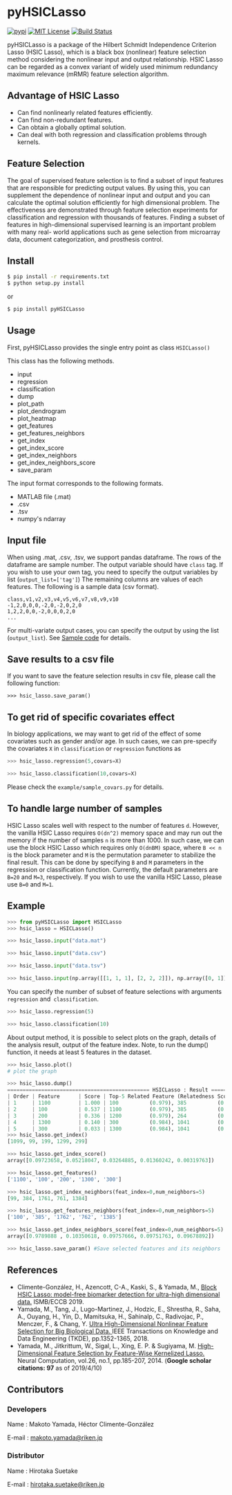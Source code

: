 # pyHSICLasso
[![pypi](https://img.shields.io/pypi/v/pyHSICLasso.svg)](https://pypi.python.org/pypi/pyHSICLasso)
[![MIT License](http://img.shields.io/badge/license-MIT-blue.svg?style=flat)](LICENSE)
[![Build Status](https://travis-ci.org/riken-aip/pyHSICLasso.svg?branch=master)](https://travis-ci.org/riken-aip/pyHSICLasso)

pyHSICLasso is a package of the Hilbert Schmidt Independence Criterion Lasso (HSIC Lasso), which is a black box (nonlinear) feature selection method considering the nonlinear input and output relationship. HSIC Lasso can be regarded as a convex variant of widely used minimum redundancy maximum relevance (mRMR) feature selection algorithm. 

## Advantage of HSIC Lasso

- Can find nonlinearly related features efficiently.
- Can find non-redundant features.
- Can obtain a globally optimal solution.
- Can deal with both regression and classification problems through kernels. 

## Feature Selection
The goal of supervised feature selection is to find a subset of input features that are responsible for predicting output values. By using this, you can supplement the dependence of nonlinear input and output and you can calculate the optimal solution efficiently for high dimensional problem. The effectiveness are demonstrated through feature selection experiments for classification and regression with thousands of features. Finding a subset of features in high-dimensional supervised learning is an important problem with many real- world applications such as gene selection from microarray data, document categorization, and prosthesis control.

## Install
```sh
$ pip install -r requirements.txt
$ python setup.py install
```

or  

```sh
$ pip install pyHSICLasso
```

## Usage
First, pyHSICLasso provides the single entry point as class `HSICLasso()`

This class has the following methods.

- input
- regression
- classification
- dump
- plot_path
- plot_dendrogram 
- plot_heatmap
- get_features
- get_features_neighbors
- get_index
- get_index_score
- get_index_neighbors
- get_index_neighbors_score
- save_param

The input format corresponds to the following formats.

- MATLAB file (.mat)
- .csv
- .tsv
- numpy's ndarray

## Input file
When using .mat, .csv, .tsv, we support pandas dataframe. 
The rows of the dataframe are sample number. The output variable should have `class` tag. 
If you wish to use your own tag, you need to specify the output variables by list (`output_list=['tag']`) 
The remaining columns are values of each features. The following is a sample data (csv format). 

```
class,v1,v2,v3,v4,v5,v6,v7,v8,v9,v10
-1,2,0,0,0,-2,0,-2,0,2,0
1,2,2,0,0,-2,0,0,0,2,0
...

```

For multi-variate output cases, you can specify the output by using the list (`output_list`). See [Sample code](https://github.com/riken-aip/pyHSICLasso/blob/master/example/sample_multi_variate_output.py) for details.

## Save results to a csv file
If you want to save the feature selection results in csv file, please call the following function:

```
>>> hsic_lasso.save_param()
```

## To get rid of specific covariates effect
In biology applications, we may want to get rid of the effect of some covariates such as gender and/or age. 
In such cases, we can pre-specify the covariates `X` in `classification` or `regression` functions as

```py
>>> hsic_lasso.regression(5,covars=X)

>>> hsic_lasso.classification(10,covars=X)
```

Please check the `example/sample_covars.py` for details. 

## To handle large number of samples 
HSIC Lasso scales well with respect to the number of features `d`. However, the vanilla HSIC Lasso requires `O(dn^2)` memory space and may run out the memory if the number of samples `n` is more than 1000. In such case, we can use the block HSIC Lasso which requires only `O(dnBM)` space, where `B << n` is the block parameter and `M` is the permutation parameter to stabilize the final result. This can be done by specifying `B` and `M` parameters in the regression or classification function. 
Currently, the default parameters are `B=20` and `M=3`, respectively.  If you wish to use the vanilla HSIC Lasso, please use `B=0` and `M=1`.

## Example

```py
>>> from pyHSICLasso import HSICLasso
>>> hsic_lasso = HSICLasso()

>>> hsic_lasso.input("data.mat")

>>> hsic_lasso.input("data.csv")

>>> hsic_lasso.input("data.tsv")

>>> hsic_lasso.input(np.array([[1, 1, 1], [2, 2, 2]]), np.array([0, 1]))
```

You can specify the number of subset of feature selections with arguments `regression` and` classification`.

```py
>>> hsic_lasso.regression(5)

>>> hsic_lasso.classification(10)
```

About output method, it is possible to select plots on the graph, details of the analysis result, output of the feature index. Note, to run the dump() function, it needs at least 5 features in the dataset.

```py
>>> hsic_lasso.plot()
# plot the graph

>>> hsic_lasso.dump()
============================================== HSICLasso : Result ==================================================
| Order | Feature      | Score | Top-5 Related Feature (Relatedness Score)                                          |
| 1     | 1100         | 1.000 | 100          (0.979), 385          (0.104), 1762         (0.098), 762          (0.098), 1385         (0.097)|
| 2     | 100          | 0.537 | 1100         (0.979), 385          (0.100), 1762         (0.095), 762          (0.094), 1385         (0.092)|
| 3     | 200          | 0.336 | 1200         (0.979), 264          (0.094), 1482         (0.094), 1264         (0.093), 482          (0.091)|
| 4     | 1300         | 0.140 | 300          (0.984), 1041         (0.107), 1450         (0.104), 1869         (0.102), 41           (0.101)|
| 5     | 300          | 0.033 | 1300         (0.984), 1041         (0.110), 41           (0.106), 1450         (0.100), 1869         (0.099)|
>>> hsic_lasso.get_index()
[1099, 99, 199, 1299, 299]

>>> hsic_lasso.get_index_score()
array([0.09723658, 0.05218047, 0.03264885, 0.01360242, 0.00319763])

>>> hsic_lasso.get_features()
['1100', '100', '200', '1300', '300']

>>> hsic_lasso.get_index_neighbors(feat_index=0,num_neighbors=5)
[99, 384, 1761, 761, 1384]

>>> hsic_lasso.get_features_neighbors(feat_index=0,num_neighbors=5)
['100', '385', '1762', '762', '1385']

>>> hsic_lasso.get_index_neighbors_score(feat_index=0,num_neighbors=5)
array([0.9789888 , 0.10350618, 0.09757666, 0.09751763, 0.09678892])

>>> hsic_lasso.save_param() #Save selected features and its neighbors 

```

## References
- Climente-González, H., Azencott, C-A., Kaski, S., & Yamada, M., [Block HSIC Lasso: model-free biomarker detection for ultra-high dimensional data.](https://www.biorxiv.org/content/10.1101/532192v1) ISMB/ECCB 2019.
-  Yamada, M., Tang, J., Lugo-Martinez, J., Hodzic, E., Shrestha, R., Saha, A., Ouyang, H., Yin, D., Mamitsuka, H., Sahinalp, C., Radivojac, P., Menczer, F., & Chang, Y. [Ultra High-Dimensional Nonlinear Feature Selection for Big Biological Data.
](https://ieeexplore.ieee.org/document/8248802/) IEEE Transactions on Knowledge and Data Engineering (TKDE), pp.1352-1365, 2018.
- Yamada, M., Jitkrittum, W., Sigal, L., Xing, E. P. & Sugiyama, M. [High-Dimensional Feature Selection by Feature-Wise Kernelized Lasso.](http://www.ms.k.u-tokyo.ac.jp/2014/HSICLasso.pdf) Neural Computation, vol.26, no.1, pp.185-207, 2014. (**Google scholar citations: 97** as of 2019/4/10)

## Contributors
### Developers
Name : Makoto Yamada, Héctor Climente-González

E-mail : makoto.yamada@riken.jp

### Distributor
Name : Hirotaka Suetake

E-mail : hirotaka.suetake@riken.jp
